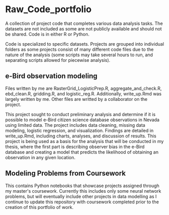 # Raw_Code_portfolio
A collection of project code that completes various data analysis tasks. The datasets are not included as some are not publicly available and should not be shared. Code is in either R or Python.

Code is specialized to specific datasets. Projects are grouped into individual folders as some projects consist of many different code files due to the nature of the analysis (some scripts may take several hours to run, and separating scripts allowed for piecewise analysis).

## e-Bird observation modeling

Files written by me are RasterGrid_LogisticPrep.R, aggregate_and_check.R, ebd_clean.R, gridding.R, and logistic_reg.R. Additionally, write_up.Rmd was largely written by me. Other files are writted by a collaborator on the project.

This project sought to conduct preliminary analysis and determine if it is possible to model e-Bird citizen science database observations in Nevada using limited data. The project includes data cleaning, missing data modeling, logistic regression, and visualization. Findings are detailed in write_up.Rmd, including charts, analyses, and discussion of results. This project is being used as a basis for the analysis that will be conducted in my thesis, where the first part is describing observer bias in the e-Bird database and creating a model that predicts the likelihood of obtaining an observation in any given location.

## Modeling Problems from Coursework

This contains Python notebooks that showcase projects assigned through my master's coursework. Currently this includes only some neural network problems, but will eventually include other projects in data modelling as I continue to update this repository with coursework completed prior to the creation of this portfolio of work.

